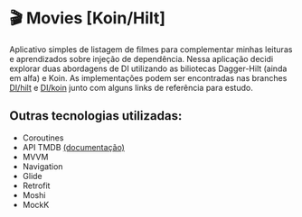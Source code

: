 # :clapper: Movies [Koin/Hilt] 

Aplicativo simples de listagem de filmes para complementar minhas leituras e aprendizados sobre injeção de dependência.
Nessa aplicação decidi explorar duas abordagens de DI utilizando as biliotecas Dagger-Hilt (ainda em alfa) e Koin.
As implementações podem ser encontradas nas branches [DI/hilt](https://github.com/baiana/movies-koin-hilt/tree/di/hilt) e [DI/koin](https://github.com/baiana/movies-koin-hilt/tree/di/koin) junto com alguns links de referência para estudo. 
 
## Outras tecnologias utilizadas:
 -  Coroutines 
 - API TMDB [(documentação)](https://www.themoviedb.org/documentation/api)
 - MVVM 
 - Navigation 
 - Glide 
 - Retrofit 
 - Moshi 
 - MockK
